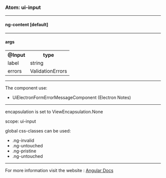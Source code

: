 

### Atom: ui-input

----

#### ng-content [default]

----

#### args

<table>
<tr>
  <th>@Input</th>
  <th>type</th>
</tr>
<tr>
  <td>label</td>
  <td>string</td>
</tr>
<tr>
  <td>errors</td>
  <td>ValidationErrors</td>
</tr>
</table>

----

The component use:

- UiElectronFormErrorMessageComponent (Electron Notes)

----

encapsulation is set to ViewEncapsulation.None 

scope: ui-input

global css-classes can be used:

- .ng-invalid
- .ng-untouched
- .ng-pristine 
- .ng-untouched 

---

For more information visit the website :
[Angular Docs](https://angular.io/guide/form-validation)

